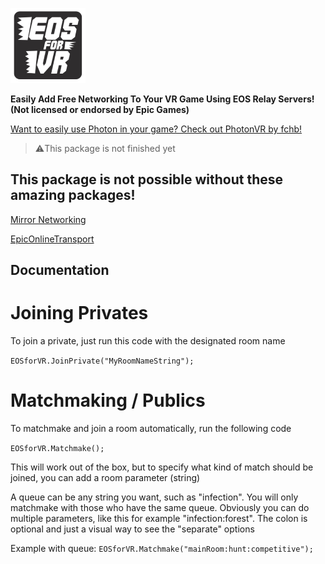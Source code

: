 ![EFV Logo](https://github.com/TheScruffyKat/EOSforVR/blob/main/github/EOSforVR_XS.png?raw=true)

**Easily Add Free Networking To Your VR Game Using EOS Relay Servers! (Not licensed or endorsed by Epic Games)**

[Want to easily use Photon in your game? Check out PhotonVR by fchb!](https://github.com/fchb1239/PhotonVR)

> ⚠️This package is not finished yet


## This package is not possible without these amazing packages!

[Mirror Networking](https://github.com/vis2k/Mirror)

[EpicOnlineTransport](https://github.com/FakeByte/EpicOnlineTransport)

## Documentation

# Joining Privates
To join a private, just run this code with the designated room name

```EOSforVR.JoinPrivate("MyRoomNameString");```

# Matchmaking / Publics
To matchmake and join a room automatically, run the following code

```EOSforVR.Matchmake();```

This will work out of the box, but to specify what kind of match should be joined, you can add a room parameter (string)

A queue can be any string you want, such as "infection". You will only matchmake with those who have the same queue. Obviously you can do multiple parameters, like this for example "infection:forest". The colon is optional and just a visual way to see the "separate" options

Example with queue: ```EOSforVR.Matchmake("mainRoom:hunt:competitive");```

